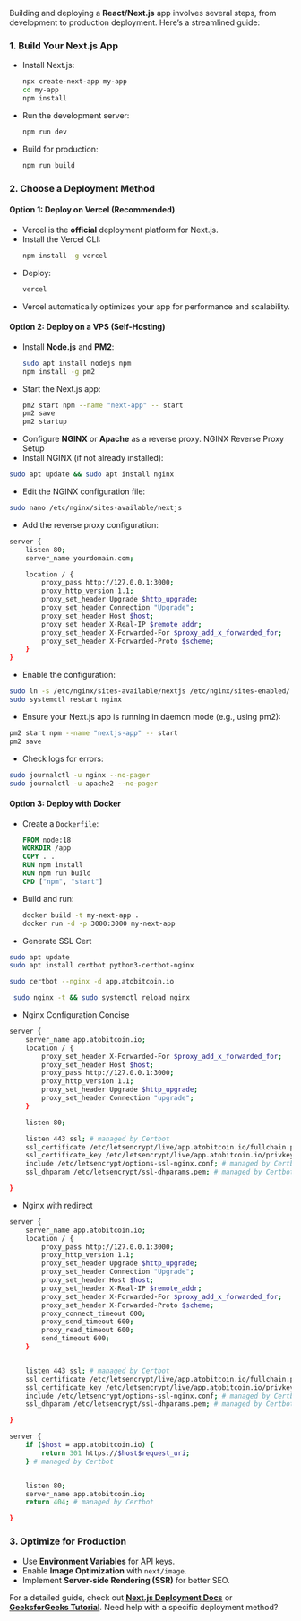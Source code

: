 Building and deploying a **React/Next.js** app involves several steps, from development to production deployment. Here’s a streamlined guide:

### **1. Build Your Next.js App**
- Install Next.js:
  ```bash
  npx create-next-app my-app
  cd my-app
  npm install
  ```
- Run the development server:
  ```bash
  npm run dev
  ```
- Build for production:
  ```bash
  npm run build
  ```

### **2. Choose a Deployment Method**
#### **Option 1: Deploy on Vercel (Recommended)**
- Vercel is the **official** deployment platform for Next.js.
- Install the Vercel CLI:
  ```bash
  npm install -g vercel
  ```
- Deploy:
  ```bash
  vercel
  ```
- Vercel automatically optimizes your app for performance and scalability.

#### **Option 2: Deploy on a VPS (Self-Hosting)**
- Install **Node.js** and **PM2**:
  ```bash
  sudo apt install nodejs npm
  npm install -g pm2
  ```
- Start the Next.js app:
  ```bash
  pm2 start npm --name "next-app" -- start
  pm2 save
  pm2 startup
  ```
- Configure **NGINX** or **Apache** as a reverse proxy.
 NGINX Reverse Proxy Setup
- Install NGINX (if not already installed):
```bash
sudo apt update && sudo apt install nginx
```
- Edit the NGINX configuration file:
```bash
sudo nano /etc/nginx/sites-available/nextjs
```
- Add the reverse proxy configuration:
```bash
server {
    listen 80;
    server_name yourdomain.com;

    location / {
        proxy_pass http://127.0.0.1:3000;
        proxy_http_version 1.1;
        proxy_set_header Upgrade $http_upgrade;
        proxy_set_header Connection "Upgrade";
        proxy_set_header Host $host;
        proxy_set_header X-Real-IP $remote_addr;
        proxy_set_header X-Forwarded-For $proxy_add_x_forwarded_for;
        proxy_set_header X-Forwarded-Proto $scheme;
    }
}
```
- Enable the configuration:
```bash
sudo ln -s /etc/nginx/sites-available/nextjs /etc/nginx/sites-enabled/
sudo systemctl restart nginx
```
- Ensure your Next.js app is running in daemon mode (e.g., using pm2):
```bash
pm2 start npm --name "nextjs-app" -- start
pm2 save
```
- Check logs for errors:
```bash
sudo journalctl -u nginx --no-pager
sudo journalctl -u apache2 --no-pager
```







#### **Option 3: Deploy with Docker**
- Create a `Dockerfile`:
  ```dockerfile
  FROM node:18
  WORKDIR /app
  COPY . .
  RUN npm install
  RUN npm run build
  CMD ["npm", "start"]
  ```
- Build and run:
  ```bash
  docker build -t my-next-app .
  docker run -d -p 3000:3000 my-next-app
  ```

- Generate SSL Cert
```bash
sudo apt update
sudo apt install certbot python3-certbot-nginx
```
```bash
sudo certbot --nginx -d app.atobitcoin.io
```
```bash
 sudo nginx -t && sudo systemctl reload nginx
```


- Nginx Configuration Concise
```bash
server {
    server_name app.atobitcoin.io;
    location / {
        proxy_set_header X-Forwarded-For $proxy_add_x_forwarded_for;
        proxy_set_header Host $host;
        proxy_pass http://127.0.0.1:3000;
        proxy_http_version 1.1;
        proxy_set_header Upgrade $http_upgrade;
        proxy_set_header Connection "upgrade";
    }

    listen 80;

    listen 443 ssl; # managed by Certbot
    ssl_certificate /etc/letsencrypt/live/app.atobitcoin.io/fullchain.pem; # managed by Certbot
    ssl_certificate_key /etc/letsencrypt/live/app.atobitcoin.io/privkey.pem; # managed by Certbot
    include /etc/letsencrypt/options-ssl-nginx.conf; # managed by Certbot
    ssl_dhparam /etc/letsencrypt/ssl-dhparams.pem; # managed by Certbot

}
```
- Nginx with redirect
```bash
server {
    server_name app.atobitcoin.io;
    location / {
        proxy_pass http://127.0.0.1:3000;
        proxy_http_version 1.1;
        proxy_set_header Upgrade $http_upgrade;
        proxy_set_header Connection "Upgrade";
        proxy_set_header Host $host;
        proxy_set_header X-Real-IP $remote_addr;
        proxy_set_header X-Forwarded-For $proxy_add_x_forwarded_for;
        proxy_set_header X-Forwarded-Proto $scheme;
        proxy_connect_timeout 600;
        proxy_send_timeout 600;
        proxy_read_timeout 600;
        send_timeout 600;
    }


    listen 443 ssl; # managed by Certbot
    ssl_certificate /etc/letsencrypt/live/app.atobitcoin.io/fullchain.pem; # managed by Certbot
    ssl_certificate_key /etc/letsencrypt/live/app.atobitcoin.io/privkey.pem; # managed by Certbot
    include /etc/letsencrypt/options-ssl-nginx.conf; # managed by Certbot
    ssl_dhparam /etc/letsencrypt/ssl-dhparams.pem; # managed by Certbot

}

server {
    if ($host = app.atobitcoin.io) {
        return 301 https://$host$request_uri;
    } # managed by Certbot


    listen 80;
    server_name app.atobitcoin.io;
    return 404; # managed by Certbot

}


```
### **3. Optimize for Production**
- Use **Environment Variables** for API keys.
- Enable **Image Optimization** with `next/image`.
- Implement **Server-side Rendering (SSR)** for better SEO.

For a detailed guide, check out **[Next.js Deployment Docs](https://nextjs.org/docs/13/app/building-your-application/deploying)** or **[GeeksforGeeks Tutorial](https://www.geeksforgeeks.org/reactjs/deploying-your-next-js-app/)**. Need help with a specific deployment method?

